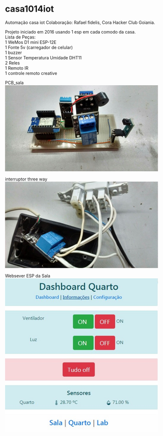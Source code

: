 # casa1014iot
Automação casa iot
Colaboração: Rafael fidelis, Cora Hacker Club Goiania.

Projeto iniciado em 2016 usando 1 esp em cada comodo da casa.<BR>
Lista de Peças:<BR>
1 WeMos D1 mini ESP-12E<BR>
1 Fonte 5v (carregador de celular)<BR>
1 buzzer<BR>
1 Sensor Temperatura Umidade DHT11<BR>
2 Reles<BR>
1 Remoto IR<BR>
1 controle remoto creative<BR>

PCB_sala![PCB_sala](https://github.com/caioelizio/casa1014iot/blob/master/PCB_sala.jpg)

interruptor three way![interruptor three way](https://github.com/caioelizio/casa1014iot/blob/master/interruptor%20three%20way.jpg)

Websever ESP da Sala![Websever ESP da Sala](https://github.com/caioelizio/casa1014iot/blob/master/websever_sala.jpg)
